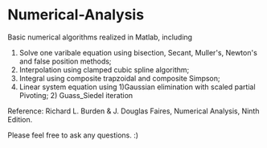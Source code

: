 # Numerical-Analysis

Basic numerical algorithms realized in Matlab, including

1. Solve one varibale equation using bisection, Secant, Muller's, Newton's and false position methods;
2. Interpolation using clamped cubic spline algorithm;
3. Integral using composite trapzoidal and composite Simpson;
4. Linear system equation using 1)Gaussian elimination with scaled partial Pivoting; 2) Guass_Siedel iteration

Reference: Richard L. Burden & J. Douglas Faires, Numerical Analysis, Ninth Edition.

Please feel free to ask any questions.
:)
